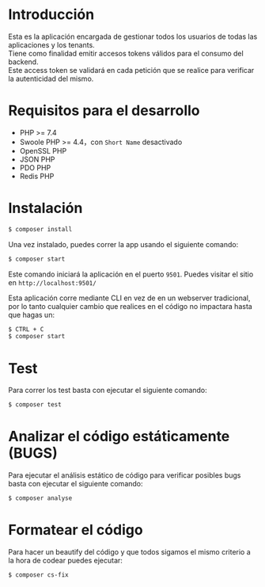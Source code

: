 # Introducción

Esta es la aplicación encargada de gestionar todos los usuarios de todas las aplicaciones y los tenants.  
Tiene como finalidad emitir accesos tokens válidos para el consumo del backend.  
Este access token se validará en cada petición que se realice para verificar la autenticidad del mismo.

# Requisitos para el desarrollo

 - PHP >= 7.4
 - Swoole PHP >= 4.4，con `Short Name` desactivado
 - OpenSSL PHP
 - JSON PHP
 - PDO PHP
 - Redis PHP

# Instalación

```bash
$ composer install
```

Una vez instalado, puedes correr la app usando el siguiente comando:

```bash
$ composer start
```

Este comando iniciará la aplicación en el puerto `9501`. Puedes visitar el sitio en `http://localhost:9501/`

Esta aplicación corre mediante CLI en vez de en un webserver tradicional, por lo tanto cualquier cambio que realices
en el código no impactara hasta que hagas un:

```bash
$ CTRL + C
$ composer start
```

# Test

Para correr los test basta con ejecutar el siguiente comando:

```bash
$ composer test
```

# Analizar el código estáticamente (BUGS)

Para ejecutar el análisis estático de código para verificar posibles bugs basta con ejecutar el siguiente comando:

```bash
$ composer analyse
```

# Formatear el código

Para hacer un beautify del código y que todos sigamos el mismo criterio a la hora de codear puedes ejecutar:

```bash
$ composer cs-fix
```
